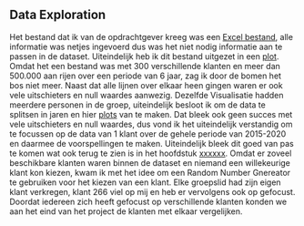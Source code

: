 ## Data Exploration


Het bestand dat ik van de opdrachtgever kreeg was een [Excel bestand](https://github.com/Emir-Acikgoz-50/Minor-Data-Science/blob/main/Notebook%20Bewijzen/excel%20bestand.PNG), alle informatie was netjes ingevoerd dus was het niet nodig informatie aan te passen in de dataset.
Uiteindelijk heb ik dit bestand uitgezet in een [plot](https://github.com/Emir-Acikgoz-50/Minor-Data-Science/blob/main/Notebook%20Bewijzen/plot%201.PNG). Omdat het een bestand was met 300 verschillende klanten en meer dan 500.000 aan rijen over een periode van 6 jaar, zag ik  door de bomen het bos niet meer. Naast dat alle lijnen over elkaar heen gingen waren er ook vele uitschieters en null waardes aanwezig. Dezelfde Visualisatie hadden meerdere personen in de groep, uiteindelijk besloot ik om de data te splitsen in jaren en hier [plots](https://github.com/Emir-Acikgoz-50/Minor-Data-Science/blob/main/Notebook%20Bewijzen/plot%201%20%20per%20jaar%20(2015).PNG) van te maken. Dat bleek ook geen succes met vele uitschieters en null waardes, dus vond ik het uiteindelijk verstandig om te focussen op de data van 1 klant over de gehele periode van 2015-2020 en daarmee de voorspellingen te maken. Uiteindelijk bleek dit goed van pas te komen wat ook terug te zien is in het hoofdstuk [xxxxxx](). Omdat er zoveel beschikbare klanten waren binnen de dataset en niemand een willekeurige klant kon kiezen, kwam ik met het idee om een Random Number Gnereator te gebruiken voor het kiezen van een klant. Elke groepslid had zijn eigen klant verkregen, klant 266 viel op mij en heb er vervolgens ook op gefocust. Doordat iedereen zich heeft gefocust op verschillende klanten konden we aan het eind van het project de klanten met elkaar vergelijken.

